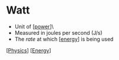 # Watt

- Unit of [[power]]\
- Measured in joules per second (J/s)
- The *rate* at which [[energy]] is being used

[[Physics]] [[Energy]]

[//begin]: # "Autogenerated link references for markdown compatibility"
[power]: power "Power"
[Energy]: energy "Energy"
[Physics]: physics "Physics"
[//end]: # "Autogenerated link references"